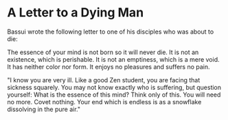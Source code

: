 # A Letter to a Dying Man

Bassui wrote the following letter to one of his disciples who was about to die:

The essence of your mind is not born so it will never die. It is not an existence, which is perishable. It is not an emptiness, which is a mere void. It has neither color nor form. It enjoys no pleasures and suffers no pain.

"I know you are very ill. Like a good Zen student, you are facing that sickness squarely. You may not know exactly who is suffering, but question yourself: What is the essence of this mind? Think only of this. You will need no more. Covet nothing. Your end which is endless is as a snowflake dissolving in the pure air."
